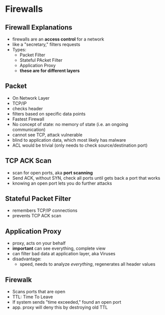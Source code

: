 # Firewalls

## Firewall Explanations

* firewalls are an **access control** for a network
* like a "secretary," filters requests
* Types:
    * Packet Filter
    * Stateful PAcket Filter
    * Application Proxy
    * **these are for different layers**

## Packet
* On Network Layer
* TCP/IP
* checks header
* filters based on specific data points
* Fastest Firewall
* No concept of state: no memory of state (i.e. an ongoing communication)
* cannot see TCP, attack vulnerable
* blind to application data, which most likely has malware
* ACL would be trivial (only needs to check source/destination port)

## TCP ACK Scan
* scan for open ports, aka **port scanning**
* Send ACK, without SYN, check all ports until gets back a port that works
* knowing an open port lets you do further attacks

## Stateful Packet Filter
* remembers TCP/IP connections
* prevents TCP ACK scan

## Application Proxy
* proxy, acts on your behalf
* **important** can see everything, complete view
* can filter bad data at application layer, aka Viruses
* disadvantage: 
    * speed, needs to analyze *everything*, regenerates all header values

## Firewalk
* Scans ports that are open
* TTL: Time To Leave
* If system sends "time exceeded," found an open port
* app. proxy will deny this by destroying old TTL